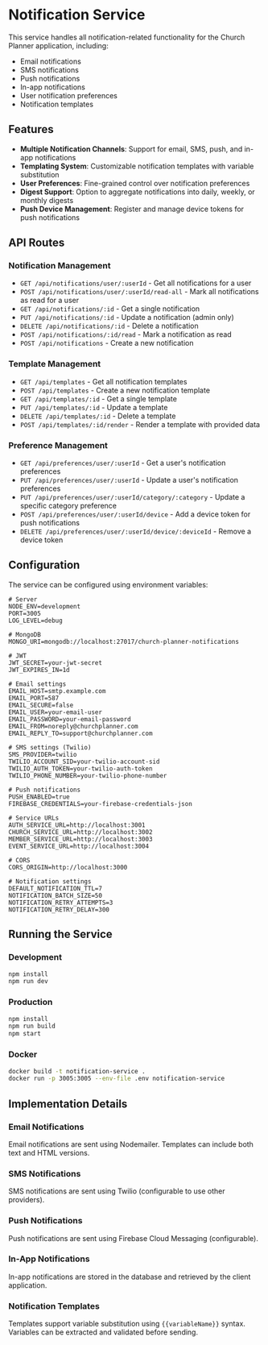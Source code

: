# Notification Service

This service handles all notification-related functionality for the Church Planner application, including:

- Email notifications
- SMS notifications
- Push notifications
- In-app notifications
- User notification preferences
- Notification templates

## Features

- **Multiple Notification Channels**: Support for email, SMS, push, and in-app notifications
- **Templating System**: Customizable notification templates with variable substitution
- **User Preferences**: Fine-grained control over notification preferences
- **Digest Support**: Option to aggregate notifications into daily, weekly, or monthly digests
- **Push Device Management**: Register and manage device tokens for push notifications

## API Routes

### Notification Management

- `GET /api/notifications/user/:userId` - Get all notifications for a user
- `POST /api/notifications/user/:userId/read-all` - Mark all notifications as read for a user
- `GET /api/notifications/:id` - Get a single notification
- `PUT /api/notifications/:id` - Update a notification (admin only)
- `DELETE /api/notifications/:id` - Delete a notification
- `POST /api/notifications/:id/read` - Mark a notification as read
- `POST /api/notifications` - Create a new notification

### Template Management

- `GET /api/templates` - Get all notification templates
- `POST /api/templates` - Create a new notification template
- `GET /api/templates/:id` - Get a single template
- `PUT /api/templates/:id` - Update a template
- `DELETE /api/templates/:id` - Delete a template
- `POST /api/templates/:id/render` - Render a template with provided data

### Preference Management

- `GET /api/preferences/user/:userId` - Get a user's notification preferences
- `PUT /api/preferences/user/:userId` - Update a user's notification preferences
- `PUT /api/preferences/user/:userId/category/:category` - Update a specific category preference
- `POST /api/preferences/user/:userId/device` - Add a device token for push notifications
- `DELETE /api/preferences/user/:userId/device/:deviceId` - Remove a device token

## Configuration

The service can be configured using environment variables:

```env
# Server
NODE_ENV=development
PORT=3005
LOG_LEVEL=debug

# MongoDB
MONGO_URI=mongodb://localhost:27017/church-planner-notifications

# JWT
JWT_SECRET=your-jwt-secret
JWT_EXPIRES_IN=1d

# Email settings
EMAIL_HOST=smtp.example.com
EMAIL_PORT=587
EMAIL_SECURE=false
EMAIL_USER=your-email-user
EMAIL_PASSWORD=your-email-password
EMAIL_FROM=noreply@churchplanner.com
EMAIL_REPLY_TO=support@churchplanner.com

# SMS settings (Twilio)
SMS_PROVIDER=twilio
TWILIO_ACCOUNT_SID=your-twilio-account-sid
TWILIO_AUTH_TOKEN=your-twilio-auth-token
TWILIO_PHONE_NUMBER=your-twilio-phone-number

# Push notifications
PUSH_ENABLED=true
FIREBASE_CREDENTIALS=your-firebase-credentials-json

# Service URLs
AUTH_SERVICE_URL=http://localhost:3001
CHURCH_SERVICE_URL=http://localhost:3002
MEMBER_SERVICE_URL=http://localhost:3003
EVENT_SERVICE_URL=http://localhost:3004

# CORS
CORS_ORIGIN=http://localhost:3000

# Notification settings
DEFAULT_NOTIFICATION_TTL=7
NOTIFICATION_BATCH_SIZE=50
NOTIFICATION_RETRY_ATTEMPTS=3
NOTIFICATION_RETRY_DELAY=300
```

## Running the Service

### Development

```bash
npm install
npm run dev
```

### Production

```bash
npm install
npm run build
npm start
```

### Docker

```bash
docker build -t notification-service .
docker run -p 3005:3005 --env-file .env notification-service
```

## Implementation Details

### Email Notifications

Email notifications are sent using Nodemailer. Templates can include both text and HTML versions.

### SMS Notifications

SMS notifications are sent using Twilio (configurable to use other providers).

### Push Notifications

Push notifications are sent using Firebase Cloud Messaging (configurable).

### In-App Notifications

In-app notifications are stored in the database and retrieved by the client application.

### Notification Templates

Templates support variable substitution using `{{variableName}}` syntax. Variables can be extracted and validated before sending. 